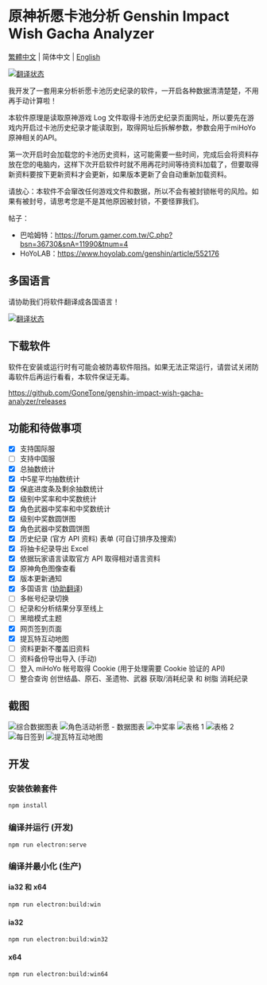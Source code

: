 # 原神祈愿卡池分析 Genshin Impact Wish Gacha Analyzer

[繁體中文](README.md) | 简体中文 | [English](README_EN.md)

[![翻译状态](https://weblate.reh.tw/widgets/genshin-impact-wish-gacha-analyzer/-/svg-badge.svg)](https://weblate.reh.tw/engage/genshin-impact-wish-gacha-analyzer/)

我开发了一套用来分析祈愿卡池历史纪录的软件，一开启各种数据清清楚楚，不用再手动计算啦！

本软件原理是读取原神游戏 Log 文件取得卡池历史纪录页面网址，所以要先在游戏内开启过卡池历史纪录才能读取到，取得网址后拆解参数，参数会用于miHoYo 原神相关的API。

第一次开启时会加载您的卡池历史资料，这可能需要一些时间，完成后会将资料存放在您的电脑内，这样下次开启软件时就不用再花时间等待资料加载了，但要取得新资料要按下更新资料才会更新，如果版本更新了会自动重新加载资料。

请放心：本软件不会窜改任何游戏文件和数据，所以不会有被封锁帐号的风险。如果有被封号，请思考您是不是其他原因被封锁，不要怪罪我们。

帖子：
- 巴哈姆特：<https://forum.gamer.com.tw/C.php?bsn=36730&snA=11990&tnum=4>
- HoYoLAB：<https://www.hoyolab.com/genshin/article/552176>

## 多国语言

请协助我们将软件翻译成各国语言！

[![翻译状态](https://weblate.reh.tw/widgets/genshin-impact-wish-gacha-analyzer/-/open-graph.png)](https://weblate.reh.tw/engage/genshin-impact-wish-gacha-analyzer/)

## 下载软件

软件在安装或运行时有可能会被防毒软件阻挡。如果无法正常运行，请尝试关闭防毒软件后再运行看看，本软件保证无毒。

<https://github.com/GoneTone/genshin-impact-wish-gacha-analyzer/releases>

## 功能和待做事项

- [x] 支持国际服
- [ ] 支持中国服
- [x] 总抽数统计
- [x] 中5星平均抽数统计
- [x] 保底进度条及剩余抽数统计
- [x] 级别中奖率和中奖数统计
- [x] 角色武器中奖率和中奖数统计
- [x] 级别中奖数圆饼图
- [x] 角色武器中奖数圆饼图
- [x] 历史纪录 (官方 API 资料) 表单 (可自订排序及搜索)
- [x] 将抽卡纪录导出 Excel
- [x] 依据玩家语言读取官方 API 取得相对语言资料
- [x] 原神角色图像查看
- [x] 版本更新通知
- [x] 多国语言 ([协助翻译](https://weblate.reh.tw/engage/genshin-impact-wish-gacha-analyzer/))
- [ ] 多帐号纪录切换
- [ ] 纪录和分析结果分享至线上
- [ ] 黑暗模式主题
- [X] 网页签到页面
- [X] 提瓦特互动地图
- [ ] 资料更新不覆盖旧资料
- [ ] 资料备份导出导入 (手动)
- [ ] 登入 miHoYo 帐号取得 Cookie (用于处理需要 Cookie 验证的 API)
- [ ] 整合查询 创世结晶、原石、圣遗物、武器 获取/消耗纪录 和 树脂 消耗纪录

## 截图

![综合数据图表](docs/images/zh-CN/1.png)
![角色活动祈愿 - 数据图表](docs/images/zh-CN/2.png)
![中奖率](docs/images/zh-CN/3.png)
![表格 1](docs/images/zh-CN/4.png)
![表格 2](docs/images/zh-CN/5.png)
![每日签到](docs/images/zh-CN/6.png)
![提瓦特互动地图](docs/images/zh-CN/7.png)

## 开发

### 安装依赖套件

```bash
npm install
```

### 编译并运行 (开发)

```bash
npm run electron:serve
```

### 编译并最小化 (生产)

#### ia32 和 x64

```bash
npm run electron:build:win
```

#### ia32

```bash
npm run electron:build:win32
```

#### x64

```bash
npm run electron:build:win64
```
